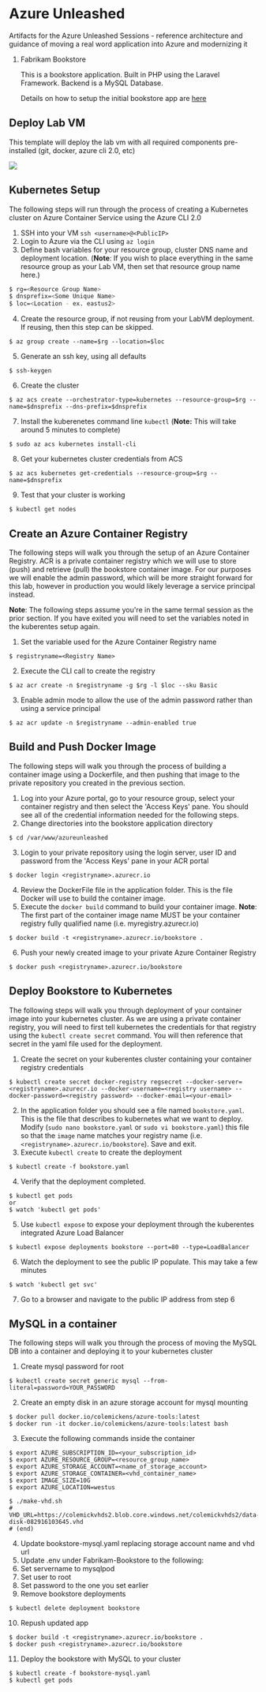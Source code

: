 # Azure Unleashed
Artifacts for the Azure Unleashed Sessions - reference architecture and guidance of moving a real word application into Azure and modernizing it

1. Fabrikam Bookstore

    This is a bookstore application. Built in PHP using the Laravel Framework. Backend is a MySQL Database.

    Details on how to setup the initial bookstore app are [here](Fabrikam-Bookstore/readme.md)

## Deploy Lab VM
This template will deploy the lab vm with all required components pre-installed (git, docker, azure cli 2.0, etc)

<a href="https://portal.azure.com/#create/Microsoft.Template/uri/https%3A%2F%2Fraw.githubusercontent.com%2Fjodehavi%2Fazureunleashed%2Fmaster%2FLabVMSetup%2Fazuredeploy.json" target="_blank">
    <img src="http://azuredeploy.net/deploybutton.png"/>
</a>


   
## Kubernetes Setup  
The following steps will run through the process of creating a Kubernetes cluster on Azure Container Service using the Azure CLI 2.0

1) SSH into your VM `ssh <username>@<PublicIP>`
2) Login to Azure via the CLI using `az login`
3) Define bash variables for your resource group, cluster DNS name and deployment location. (**Note**: If you wish to place everything in the same resource group as your Lab VM, then set that resource group name here.)
```bash
$ rg=<Resource Group Name>
$ dnsprefix=<Some Unique Name>
$ loc=<Location - ex. eastus2>
```
4) Create the resource group, if not reusing from your LabVM deployment. If reusing, then this step can be skipped.
```    
$ az group create --name=$rg --location=$loc
```
5) Generate an ssh key, using all defaults
```
$ ssh-keygen
```
6) Create the cluster
```
$ az acs create --orchestrator-type=kubernetes --resource-group=$rg --name=$dnsprefix --dns-prefix=$dnsprefix
```
7) Install the kuberenetes command line `kubectl` (**Note:** This will take around 5 minutes to complete)
```
$ sudo az acs kubernetes install-cli
```
8) Get your kubernetes cluster credentials from ACS
```
$ az acs kubernetes get-credentials --resource-group=$rg --name=$dnsprefix
```
9) Test that your cluster is working
```
$ kubectl get nodes
```

## Create an Azure Container Registry
The following steps will walk you through the setup of an Azure Container Registry. ACR is a private container registry which we will use to store (push) and retrieve (pull) the bookstore container image. For our purposes we will enable the admin password, which will be more straight forward for this lab, however in production you would likely leverage a service principal instead. 

**Note**: The following steps assume you're in the same termal session as the prior section. If you have exited you will need to set the variables noted in the kuberentes setup again.

 1) Set the variable used for the Azure Container Registry name
```
$ registryname=<Registry Name>
```
2) Execute the CLI call to create the registry
```
$ az acr create -n $registryname -g $rg -l $loc --sku Basic
```
3) Enable admin mode to allow the use of the admin password rather than using a service principal
```
$ az acr update -n $registryname --admin-enabled true
```

## Build and Push Docker Image
The following steps will walk you through the process of building a container image using a Dockerfile, and then pushing that image to the private repository you created in the previous section.

1) Log into your Azure portal, go to your resource group, select your container registry and then select the 'Access Keys' pane. You should see all of the credential information needed for the following steps.
2) Change directories into the bookstore application directory
```
$ cd /var/www/azureunleashed
```
3) Login to your private repository using the login server, user ID and password from the 'Access Keys' pane in your ACR portal
```
$ docker login <registryname>.azurecr.io
```
4) Review the DockerFile file in the application folder. This is the file Docker will use to build the container image.
5) Execute the `docker build` command to build your container image. **Note**: The first part of the container image name MUST be your container registry fully qualified name (i.e. myregistry.azurecr.io)
```
$ docker build -t <registryname>.azurecr.io/bookstore .
```
6) Push your newly created image to your private Azure Container Registry
```
$ docker push <registryname>.azurecr.io/bookstore
```

## Deploy Bookstore to Kubernetes
The following steps will walk you through deployment of your container image into your kubernetes cluster. As we are using a private container registry, you will need to first tell kubernetes the credentials for that registry using the `kubectl create secret` command. You will then reference that secret in the yaml file used for the deployment.

1) Create the secret on your kuberentes cluster containing your container registry credentials
```
$ kubectl create secret docker-registry regsecret --docker-server=<registryname>.azurecr.io --docker-username=<registry username> --docker-password=<registry password> --docker-email=<your-email>
```
2) In the application folder you should see a file named `bookstore.yaml`. This is the file that describes to kubernetes what we want to deploy. Modify (`sudo nano bookstore.yaml` or `sudo vi bookstore.yaml`) this file so that the `image` name matches your registry name (i.e. `<registryname>.azurecr.io/bookstore`). Save and exit.
3) Execute `kubectl create` to create the deployment
```
$ kubectl create -f bookstore.yaml
```
4) Verify that the deployment completed.
```
$ kubectl get pods
or
$ watch 'kubectl get pods'
```
5) Use `kubectl expose` to expose your deployment through the kuberentes integrated Azure Load Balancer
```
$ kubectl expose deployments bookstore --port=80 --type=LoadBalancer
```
6) Watch the deployment to see the public IP populate. This may take a few minutes
```
$ watch 'kubectl get svc'
```
7) Go to a browser and navigate to the public IP address from step 6

## MySQL in a container
The following steps will walk you through the process of moving the MySQL DB into a container and deploying it to your kubernetes cluster

1) Create mysql password for root
```
$ kubectl create secret generic mysql --from-literal=password=YOUR_PASSWORD
```

2) Create an empty disk in an azure storage account for mysql mounting
```
$ docker pull docker.io/colemickens/azure-tools:latest
$ docker run -it docker.io/colemickens/azure-tools:latest bash
```
3) Execute the following commands inside the container
```
$ export AZURE_SUBSCRIPTION_ID=<your_subscription_id>
$ export AZURE_RESOURCE_GROUP=<resource_group_name>
$ export AZURE_STORAGE_ACCOUNT=<name_of_storage_account>
$ export AZURE_STORAGE_CONTAINER=<vhd_container_name>
$ export IMAGE_SIZE=10G
$ export AZURE_LOCATION=westus

$ ./make-vhd.sh
# VHD_URL=https://colemickvhds2.blob.core.windows.net/colemickvhds2/data-disk-082916103645.vhd
# (end)
```
4) Update bookstore-mysql.yaml replacing storage account name and vhd url
5) Update .env under Fabrikam-Bookstore to the following:
6) Set servername to mysqlpod
7) Set user to root
8) Set password to the one you set earlier
9) Remove bookstore deployments
```
$ kubectl delete deployment bookstore
```
10) Repush updated app
```
$ docker build -t <registryname>.azurecr.io/bookstore .
$ docker push <registryname>.azurecr.io/bookstore
```
11) Deploy the bookstore with MySQL to your cluster
```
$ kubectl create -f bookstore-mysql.yaml
$ kubectl get pods
```

